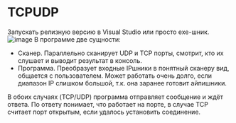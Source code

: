 # TCPUDP
Запускать релизную версию в Visual Studio или просто exe-шник. 
![image](https://user-images.githubusercontent.com/73225269/162150356-fd7a7cf3-2baa-49de-8d29-ce035acdd036.png)
В программе две сущности:
- Сканер. Параллельно сканирует UDP и TCP порты, смотрит, кто их слушает и выводит результат в консоль.
- Программа. Преобразует входные IPшники в понятный сканеру вид, общается с пользователем. Может работать очень долго, если диапазон IP слишком большой, т.к. она заранее готовит айпишники.

В обоих случаях (TCP/UDP) программа отправляет сообщение и ждёт ответа. По ответу понимает, что работает на порте, в случае TCP считает порт открытым, если удалось установить соединение.
